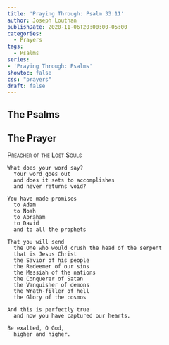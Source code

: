 ```yaml
---
title: 'Praying Through: Psalm 33:11'
author: Joseph Louthan
publishDate: 2020-11-06T20:00:00-05:00
categories:
  - Prayers
tags:
  - Psalms
series:
- 'Praying Through: Psalms'
showtoc: false
css: "prayers"
draft: false
---
```

## The Psalms



## The Prayer

<div style="font-variant: small-caps;">
Preacher of the Lost Souls
</div>

```text
What does your word say?
  Your word goes out
  and does it sets to accomplishes
  and never returns void?

You have made promises
  to Adam
  to Noah
  to Abraham
  to David
  and to all the prophets

That you will send 
  the One who would crush the head of the serpent
  that is Jesus Christ
  the Savior of his people
  the Redeemer of our sins
  the Messiah of the nations
  the Conquerer of Satan
  the Vanquisher of demons
  the Wrath-filler of hell
  the Glory of the cosmos

And this is perfectly true
  and now you have captured our hearts.

Be exalted, O God,
  higher and higher.

```
